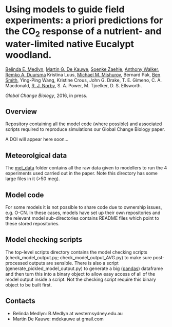 # Using models to guide field experiments: a priori predictions for the CO<sub>2</sub> response of a nutrient- and water-limited native Eucalypt woodland.

[Belinda E. Medlyn](https://bmedlyn.wordpress.com/),
[Martin G. De Kauwe](https://mdekauwe.github.io/),
[Soenke Zaehle](https://www.bgc-jena.mpg.de/bgi/index.php/People/SoenkeZaehle),
[Anthony Walker](https://climatechangescience.ornl.gov/content/anthony-p-walker),
[Remko A. Duursma](http://www.remkoduursma.com/)
Kristina Luus,
[Michael M. Mishurov](http://web.nateko.lu.se/Personal/Michael.Mischurow/),
Bernard Pak,
[Ben Smith](http://web.nateko.lu.se/personal/benjamin.smith/frames.html),
Ying-Ping Wang,
Kristine Crous,
John G. Drake,
T. E. Gimeno,
C. A. Macdonald,
[R. J. Norby](http://web.ornl.gov/~rjn/),
S. A. Power,
M. Tjoelker,
D. S. Ellsworth.

*Global Change Biology*, 2016, in press.


## Overview ##

Repository containing all the model code (where possible) and associated scripts required to reproduce simulations our Global Change Biology paper.

A DOI will appear here soon...

## Meteorolgical data ##
The [met_data](met_data) folder contains all the raw data given to modellers to run the 4 experiments used carried out in the paper. Note this directory has some large files in it (>50 meg).

## Model code ##
For some models it is not possible to share code due to ownership issues, e.g. O-CN. In these cases, models have set up their own repositories and the relevant model sub-directories contains README files which point to these stored repositories.

## Model checking scripts ##
The top-level scripts directory contains the model checking scripts (check_model_output.py; check_model_output_AVG.py) to make sure post-processed outputs are sensible. There is also a script (generate_pickled_model_output.py) to generate a big ([pandas](http://pandas.pydata.org/)) dataframe and then turn this into a binary object to allow easy access of all of the model output inside a script. Not the checking script require this binary object to be built first.


## Contacts
- Belinda Medlyn: B.Medlyn at westernsydney.edu.au
- Martin De Kauwe: mdekauwe at gmail.com

